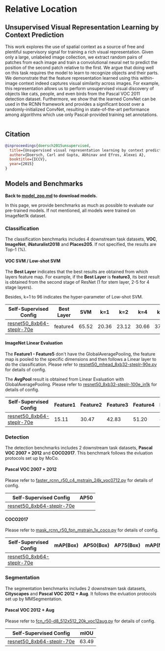 # Relative Location

## Unsupervised Visual Representation Learning by Context Prediction

<!-- [ABSTRACT] -->

This work explores the use of spatial context as a source of free and plentiful supervisory signal for training a rich visual representation. Given only a large, unlabeled image collection, we extract random pairs of patches from each image and train a convolutional neural net to predict the position of the second patch relative to the first. We argue that doing well on this task requires the model to learn to recognize objects and their parts. We demonstrate that the feature representation learned using this within-image context indeed captures visual similarity across images. For example, this representation allows us to perform unsupervised visual discovery of objects like cats, people, and even birds from the Pascal VOC 2011 detection dataset. Furthermore, we show that the learned ConvNet can be used in the RCNN framework and provides a significant boost over a randomly-initialized ConvNet, resulting in state-of-the-art performance among algorithms which use only Pascal-provided training set annotations.

<!-- [IMAGE] -->
<div align="center">
<img  />
</div>

## Citation

<!-- [ALGORITHM] -->

```bibtex
@inproceedings{doersch2015unsupervised,
  title={Unsupervised visual representation learning by context prediction},
  author={Doersch, Carl and Gupta, Abhinav and Efros, Alexei A},
  booktitle={ICCV},
  year={2015}
}
```

## Models and Benchmarks

**Back to [model_zoo.md](../../../docs/model_zoo.md) to download models.**

In this page, we provide benchmarks as much as possible to evaluate our pre-trained models. If not mentioned, all models were trained on ImageNet1k dataset.

### Classification

The classification benchmarks includes 4 downstream task datasets, **VOC**, **ImageNet**,  **iNaturalist2018** and **Places205**. If not specified, the results are  Top-1 (%).

#### VOC SVM / Low-shot SVM

The **Best Layer** indicates that the best results are obtained from which layers feature map. For example, if the **Best Layer** is **feature3**, its best result is obtained from the second stage of ResNet (1 for stem layer, 2-5 for 4 stage layers).

Besides, k=1 to 96 indicates the hyper-parameter of Low-shot SVM.

| Self-Supervised Config                                                      | Best Layer | SVM   | k=1   | k=2   | k=4   | k=8   | k=16  | k=32  | k=64  | k=96  |
| --------------------------------------------------------------------------- | ---------- | ----- | ----- | ----- | ----- | ----- | ----- | ----- | ----- | ----- |
| [resnet50_8xb64-steplr-70e](relative-loc_resnet50_8xb64-steplr-70e_in1k.py) | feature4   | 65.52 | 20.36 | 23.12 | 30.66 | 37.02 | 42.55 | 50.00 | 55.58 | 59.28 |

#### ImageNet Linear Evaluation

The **Feature1 - Feature5** don't have the GlobalAveragePooling, the feature map is pooled to the specific dimensions and then follows a Linear layer to do the classification. Please refer to [resnet50_mhead_8xb32-steplr-90e.py](../../benchmarks/classification/imagenet/resnet50_mhead_8xb32-steplr-90e_in1k.py) for details of config.

The **AvgPool** result is obtained from Linear Evaluation with GlobalAveragePooling. Please refer to [resnet50_8xb32-steplr-100e_in1k](../../benchmarks/classification/imagenet/resnet50_8xb32-steplr-100e_in1k.py) for details of config.

| Self-Supervised Config                                                      | Feature1 | Feature2 | Feature3 | Feature4 | Feature5 | AvgPool |
| --------------------------------------------------------------------------- | -------- | -------- | -------- | -------- | -------- | ------- |
| [resnet50_8xb64-steplr-70e](relative-loc_resnet50_8xb64-steplr-70e_in1k.py) | 15.11    | 30.47    | 42.83    | 51.20    | 40.96    | 39.65   |

### Detection

The detection benchmarks includes 2 downstream task datasets, **Pascal VOC 2007 + 2012** and **COCO2017**. This benchmark follows the evluation protocols set up by MoCo.

#### Pascal VOC 2007 + 2012

Please refer to [faster_rcnn_r50_c4_mstrain_24k_voc0712.py](../../benchmarks/mmdetection/voc0712/faster_rcnn_r50_c4_mstrain_24k_voc0712.py) for details of config.

| Self-Supervised Config                                                      | AP50 |
| --------------------------------------------------------------------------- | ---- |
| [resnet50_8xb64-steplr-70e](relative-loc_resnet50_8xb64-steplr-70e_in1k.py) |      |

#### COCO2017

Please refer to [mask_rcnn_r50_fpn_mstrain_1x_coco.py](../../benchmarks/mmdetection/coco/mask_rcnn_r50_fpn_mstrain_1x_coco.py) for details of config.

| Self-Supervised Config                                                      | mAP(Box) | AP50(Box) | AP75(Box) | mAP(Mask) | AP50(Mask) | AP75(Mask) |
| --------------------------------------------------------------------------- | -------- | --------- | --------- | --------- | ---------- | ---------- |
| [resnet50_8xb64-steplr-70e](relative-loc_resnet50_8xb64-steplr-70e_in1k.py) |          |           |           |           |            |            |

### Segmentation

The segmentation benchmarks includes 2 downstream task datasets, **Cityscapes** and **Pascal VOC 2012 + Aug**. It follows the evluation protocols set up by MMSegmentation.

#### Pascal VOC 2012 + Aug

Please refer to [fcn_r50-d8_512x512_20k_voc12aug.py](../../benchmarks/mmsegmentation/voc12aug/fcn_r50-d8_512x512_20k_voc12aug.py) for details of config.

| Self-Supervised Config                                                      | mIOU  |
| --------------------------------------------------------------------------- | ----- |
| [resnet50_8xb64-steplr-70e](relative-loc_resnet50_8xb64-steplr-70e_in1k.py) | 63.49 |
